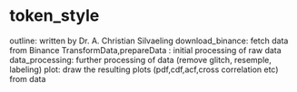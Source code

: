 # token_style

outline: written by Dr. A. Christian Silvaeling
download_binance: fetch data from Binance
TransformData,prepareData : initial processing of raw data
data_processing: further processing of data (remove glitch, resemple, labeling) 
plot: draw the resulting plots (pdf,cdf,acf,cross correlation etc) from data
